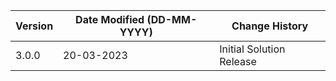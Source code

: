 | **Version** | **Date Modified (DD-MM-YYYY)** | **Change History**                          |
|-------------|--------------------------------|---------------------------------------------|
| 3.0.0       | 20-03-2023                     | Initial Solution Release                    |
